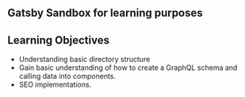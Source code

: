 Gatsby Sandbox for learning purposes
---

## Learning Objectives 
* Understanding basic directory structure
* Gain basic understanding of how to create a GraphQL schema and calling data into components.
* SEO implementations.